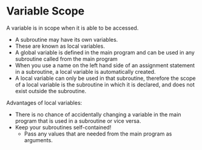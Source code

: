 # Variable Scope #

A variable is in scope when it is able to be accessed.

- A subroutine may have its own variables.
- These are known as local variables.
- A global variable is defined in the main program and can be used in any subroutine called from the main program
- When you use a name on the left hand side of an assignment statement in a subroutine, a local variable is automatically created.
- A local variable can only be used in that subroutine, therefore the scope of a local variable is the subroutine in which it is declared, and does not exist outside the subroutine.

Advantages of local variables:

- There is no chance of accidentally changing a variable in the main program that is used in a subroutine or vice versa.
- Keep your subroutines self-contained!
    - Pass any values that are needed from the main program as arguments.